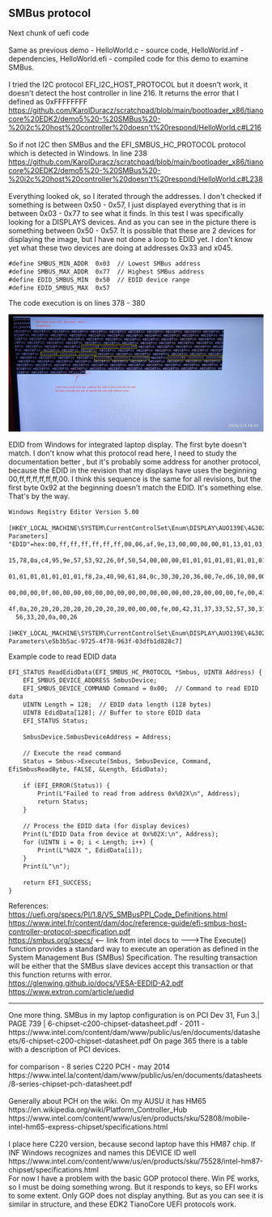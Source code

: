 <h2>SMBus protocol</h2>

Next chunk of uefi code <br /><br />
Same as previous demo - HelloWorld.c - source code, HelloWorld.inf - dependencies, HelloWorld.efi - compiled code for this demo to examine SMBus.
<br /><br />
I tried the I2C protocol EFI_I2C_HOST_PROTOCOL but it doesn't work, it doesn't detect the host controller in line 216. It returns the error that I defined as 0xFFFFFFFF
https://github.com/KarolDuracz/scratchpad/blob/main/bootloader_x86/tianocore%20EDK2/demo5%20-%20SMBus%20-%20i2c%20host%20controller%20doesn't%20respond/HelloWorld.c#L216
<br /><br />
So if not I2C then SMBus and the EFI_SMBUS_HC_PROTOCOL protocol which is detected in Windows. In line 238
https://github.com/KarolDuracz/scratchpad/blob/main/bootloader_x86/tianocore%20EDK2/demo5%20-%20SMBus%20-%20i2c%20host%20controller%20doesn't%20respond/HelloWorld.c#L238
<br /><br />
Everything looked ok, so I iterated through the addresses. I don't checked if something is between 0x50 - 0x57, I just displayed everything that is in between 0x03 - 0x77 to see what it finds. In this test I was specifically looking for a DISPLAYS devices. And as you can see in the picture there is something between 0x50 - 0x57. It is possible that these are 2 devices for displaying the image, but I have not done a loop to EDID yet. I don't know yet what these two devices are doing at addresses 0x33 and x045.

```
#define SMBUS_MIN_ADDR  0x03  // Lowest SMBus address
#define SMBUS_MAX_ADDR  0x77  // Highest SMBus address
#define EDID_SMBUS_MIN  0x50  // EDID device range
#define EDID_SMBUS_MAX  0x57
```

The code execution is on lines 378 - 380


![dump](https://github.com/KarolDuracz/scratchpad/blob/main/bootloader_x86/tianocore%20EDK2/demo5%20-%20SMBus%20-%20i2c%20host%20controller%20doesn't%20respond/1738778791687.jpg?raw=true)

EDID from Windows for integrated laptop display. The first byte doesn't match. I don't know what this protocol read here, I need to study the documentation better
, but it's probably some address for another protocol, because the EDID in the revision that my displays have uses the beginning 00,ff,ff,ff,ff,ff,ff,00. I think this sequence is the same for all revisions, but the first byte 0x92 at the beginning doesn't match the EDID. It's something else. That's by the way.

```
Windows Registry Editor Version 5.00

[HKEY_LOCAL_MACHINE\SYSTEM\CurrentControlSet\Enum\DISPLAY\AUO139E\4&302c6972&0&UID67568640\Device Parameters]
"EDID"=hex:00,ff,ff,ff,ff,ff,ff,00,06,af,9e,13,00,00,00,00,01,13,01,03,80,26,\
  15,78,0a,c4,95,9e,57,53,92,26,0f,50,54,00,00,00,01,01,01,01,01,01,01,01,01,\
  01,01,01,01,01,01,01,f8,2a,40,90,61,84,0c,30,30,20,36,00,7e,d6,10,00,00,18,\
  00,00,00,0f,00,00,00,00,00,00,00,00,00,00,00,00,00,20,00,00,00,fe,00,41,55,\
  4f,0a,20,20,20,20,20,20,20,20,20,00,00,00,fe,00,42,31,37,33,52,57,30,31,20,\
  56,33,20,0a,00,26

[HKEY_LOCAL_MACHINE\SYSTEM\CurrentControlSet\Enum\DISPLAY\AUO139E\4&302c6972&0&UID67568640\Device Parameters\e5b3b5ac-9725-4f78-963f-03dfb1d828c7]
```

Example code to read EDID data

```
EFI_STATUS ReadEdidData(EFI_SMBUS_HC_PROTOCOL *Smbus, UINT8 Address) {
    EFI_SMBUS_DEVICE_ADDRESS SmbusDevice;
    EFI_SMBUS_DEVICE_COMMAND Command = 0x00;  // Command to read EDID data
    UINTN Length = 128;  // EDID data length (128 bytes)
    UINT8 EdidData[128]; // Buffer to store EDID data
    EFI_STATUS Status;

    SmbusDevice.SmbusDeviceAddress = Address;

    // Execute the read command
    Status = Smbus->Execute(Smbus, SmbusDevice, Command, EfiSmbusReadByte, FALSE, &Length, EdidData);
    
    if (EFI_ERROR(Status)) {
        Print(L"Failed to read from address 0x%02X\n", Address);
        return Status;
    }

    // Process the EDID data (for display devices)
    Print(L"EDID Data from device at 0x%02X:\n", Address);
    for (UINTN i = 0; i < Length; i++) {
        Print(L"%02X ", EdidData[i]);
    }
    Print(L"\n");

    return EFI_SUCCESS;
}
```

References:<br />
https://uefi.org/specs/PI/1.8/V5_SMBusPPI_Code_Definitions.html <br />
https://www.intel.fr/content/dam/doc/reference-guide/efi-smbus-host-controller-protocol-specification.pdf<br />
https://smbus.org/specs/ <-- link from intel docs to --->The Execute() function provides a standard way to execute an operation as defined in the 
System Management Bus (SMBus) Specification. The resulting transaction will be either that the 
SMBus slave devices accept this transaction or that this function returns with error.<br />
https://glenwing.github.io/docs/VESA-EEDID-A2.pdf<br />
https://www.extron.com/article/uedid<br />
<hr>
One more thing. SMBus in my laptop configuration is on PCI Dev 31, Fun 3.| PAGE 739 | 
6-chipset-c200-chipset-datasheet.pdf - 2011 - 
https://www.intel.com/content/dam/www/public/us/en/documents/datasheets/6-chipset-c200-chipset-datasheet.pdf
On page 365 there is a table with a description of PCI devices.
<br /><br />
for comparison - 8 series C220 PCH - may 2014
https://www.intel.la/content/dam/www/public/us/en/documents/datasheets/8-series-chipset-pch-datasheet.pdf
<br /><br />
Generally about PCH on the wiki. On my AUSU it has HM65
 https://en.wikipedia.org/wiki/Platform_Controller_Hub <br />
 https://www.intel.com/content/www/us/en/products/sku/52808/mobile-intel-hm65-express-chipset/specifications.html
<br /><br />
I place here C220 version, because second laptop have this HM87 chip. If INF Windows recognizes and names this DEVICE ID well <br />
https://www.intel.com/content/www/us/en/products/sku/75528/intel-hm87-chipset/specifications.html
<br />
For now I have a problem with the basic GOP protocol there. Win PE works, so I must be doing something wrong. But it responds to keys, so EFI works to some extent. Only GOP does not display anything. But as you can see it is similar in structure, and these EDK2 TianoCore UEFI protocols work.
